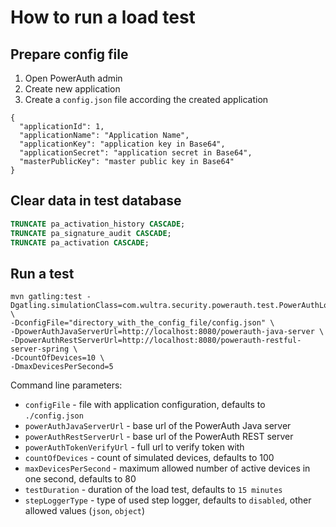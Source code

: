 # How to run a load test

## Prepare config file
1. Open PowerAuth admin
2. Create new application
3. Create a `config.json` file according the created application
```
{
  "applicationId": 1,
  "applicationName": "Application Name",
  "applicationKey": "application key in Base64",
  "applicationSecret": "application secret in Base64",
  "masterPublicKey": "master public key in Base64"
}
```

## Clear data in test database
```sql
TRUNCATE pa_activation_history CASCADE;
TRUNCATE pa_signature_audit CASCADE;
TRUNCATE pa_activation CASCADE;
```

## Run a test

```shell
mvn gatling:test -Dgatling.simulationClass=com.wultra.security.powerauth.test.PowerAuthLoadTest \
-DconfigFile="directory_with_the_config_file/config.json" \
-DpowerAuthJavaServerUrl=http://localhost:8080/powerauth-java-server \
-DpowerAuthRestServerUrl=http://localhost:8080/powerauth-restful-server-spring \
-DcountOfDevices=10 \
-DmaxDevicesPerSecond=5
```

Command line parameters:
- `configFile` - file with application configuration, defaults to `./config.json`
- `powerAuthJavaServerUrl` - base url of the PowerAuth Java server
- `powerAuthRestServerUrl` - base url of the PowerAuth REST server
- `powerAuthTokenVerifyUrl` - full url to verify token with
- `countOfDevices` - count of simulated devices, defaults to 100
- `maxDevicesPerSecond` - maximum allowed number of active devices in one second, defaults to 80
- `testDuration` - duration of the load test, defaults to `15 minutes`
- `stepLoggerType` - type of used step logger, defaults to `disabled`, other allowed values (`json`, `object`)
